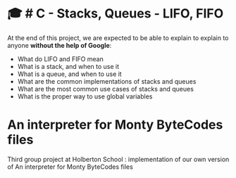 # :mortar_board: # C - Stacks, Queues - LIFO, FIFO

At the end of this project, we are expected to be able to  explain to explain to anyone  **without the help of Google**:
-   What do LIFO and FIFO mean
-   What is a stack, and when to use it
-   What is a queue, and when to use it
-   What are the common implementations of stacks and queues
-   What are the most common use cases of stacks and queues
-   What is the proper way to use global variables

# An interpreter for Monty ByteCodes files
Third group project at Holberton School : implementation of our own version of An interpreter for Monty ByteCodes files

